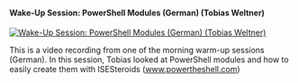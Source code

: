 ﻿#### Wake-Up Session: PowerShell Modules (German) (Tobias Weltner)

[![Wake-Up Session: PowerShell Modules (German) (Tobias Weltner)](https://i1.ytimg.com/vi/8bfV7tG47EU/hqdefault.jpg "Wake-Up Session: PowerShell Modules (German) (Tobias Weltner)")](https://www.youtube.com/watch?v=8bfV7tG47EU)

This is a video recording from one of the morning warm-up sessions (German). In this session, Tobias looked at PowerShell modules and how to easily create them with ISESteroids (www.powertheshell.com)


